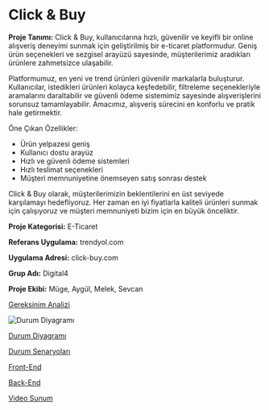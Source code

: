 # Click & Buy
**Proje Tanımı:**
Click & Buy, kullanıcılarına hızlı, güvenilir ve keyifli bir online alışveriş deneyimi sunmak için geliştirilmiş bir e-ticaret platformudur. Geniş ürün seçenekleri ve sezgisel arayüzü sayesinde, müşterilerimiz aradıkları ürünlere zahmetsizce ulaşabilir.

Platformumuz, en yeni ve trend ürünleri güvenilir markalarla buluşturur. Kullanıcılar, istedikleri ürünleri kolayca keşfedebilir, filtreleme seçenekleriyle aramalarını daraltabilir ve güvenli ödeme sistemimiz sayesinde alışverişlerini sorunsuz tamamlayabilir. Amacımız, alışveriş sürecini en konforlu ve pratik hale getirmektir.

Öne Çıkan Özellikler:
- Ürün yelpazesi geniş
- Kullanıcı dostu arayüz
- Hızlı ve güvenli ödeme sistemleri
- Hızlı teslimat seçenekleri
- Müşteri memnuniyetine önemseyen satış sonrası destek

Click & Buy olarak, müşterilerimizin beklentilerini en üst seviyede karşılamayı hedefliyoruz. Her zaman en iyi fiyatlarla kaliteli ürünleri sunmak için çalışıyoruz ve müşteri memnuniyeti bizim için en büyük önceliktir.


**Proje Kategorisi:** E-Ticaret

**Referans Uygulama:** trendyol.com

**Uygulama Adresi:** click-buy.com

**Grup Adı:** Digital4

**Proje Ekibi:** Müge, Aygül, Melek, Sevcan


[ Gereksinim Analizi](gereksinim-analizi.md)

![Durum Diyagramı]([https://github.com/kullaniciadi/repoadi/raw/main/resim.png](https://private-user-images.githubusercontent.com/115212510/424415206-6bed37d1-a4cd-4f7b-bcf8-351ff7532beb.png?jwt=eyJhbGciOiJIUzI1NiIsInR5cCI6IkpXVCJ9.eyJpc3MiOiJnaXRodWIuY29tIiwiYXVkIjoicmF3LmdpdGh1YnVzZXJjb250ZW50LmNvbSIsImtleSI6ImtleTUiLCJleHAiOjE3NDIzNzgzNzIsIm5iZiI6MTc0MjM3ODA3MiwicGF0aCI6Ii8xMTUyMTI1MTAvNDI0NDE1MjA2LTZiZWQzN2QxLWE0Y2QtNGY3Yi1iY2Y4LTM1MWZmNzUzMmJlYi5wbmc_WC1BbXotQWxnb3JpdGhtPUFXUzQtSE1BQy1TSEEyNTYmWC1BbXotQ3JlZGVudGlhbD1BS0lBVkNPRFlMU0E1M1BRSzRaQSUyRjIwMjUwMzE5JTJGdXMtZWFzdC0xJTJGczMlMkZhd3M0X3JlcXVlc3QmWC1BbXotRGF0ZT0yMDI1MDMxOVQwOTU0MzJaJlgtQW16LUV4cGlyZXM9MzAwJlgtQW16LVNpZ25hdHVyZT1lNjJjMzNjZDRmODkwNzM3NWRhYTdhZmNhNjEzMDgyMzM3NjY5YmM5NTYxM2IzNWJkOTUyNTYwYzUwZjkxM2MxJlgtQW16LVNpZ25lZEhlYWRlcnM9aG9zdCJ9.mDfmr4TRhh-vouq2KH0Wn_cgh18_UezMgRPqLZ2w_-g))

[ Durum Diyagramı](/durum-diyagrami.md) 

[ Durum Senaryoları](/durum-senaryolari.md)  

[ Front-End](docs/baslangic-asamasi.md)  

[ Back-End](docs/back-end.md)  

[ Video Sunum](docs/video-sunum.md)
